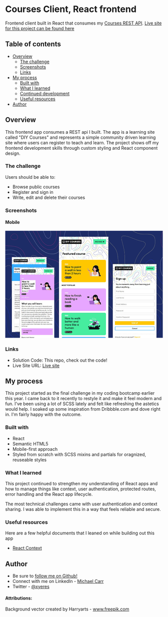 # Courses Client, React frontend  
Frontend client built in React that consumes my [Courses REST API](https://github.com/xyeres/courses-api). [Live site for this project can be found here](https://vigilant-shaw-5f37f3.netlify.app/)

## Table of contents

- [Overview](#overview)
  - [The challenge](#the-challenge)
  - [Screenshots](#screenshots)
  - [Links](#links)
- [My process](#my-process)
  - [Built with](#built-with)
  - [What I learned](#what-i-learned)
  - [Continued development](#continued-development)
  - [Useful resources](#useful-resources)
- [Author](#author)

## Overview
This frontend app consumes a REST api I built. The app is a learning site called "DIY Courses" and represents a simple community driven learning site where users can register to teach and learn.
The project shows off my frontend development skills through custom styling and React component design.
### The challenge

Users should be able to:

- Browse public courses
- Register and sign in
- Write, edit and delete their courses


### Screenshots
#### Mobile
![](./screenshot.jpg)
### Links

- Solution Code: This repo, check out the code!
- Live Site URL: [Live site](https://vigilant-shaw-5f37f3.netlify.app/)

## My process
This project started as the final challenge in my coding bootcamp earlier this year. I came back to it recently to restyle it and make it feel modern and fun. I've been using a lot of SCSS lately and felt like refreshing the astetics would help. I soaked up some inspiration from Dribbble.com and dove right in. I'm fairly happy with the outcome.


### Built with

- React
- Semantic HTML5
- Mobile-first approach
- Styled from scratch with SCSS mixins and partials for oragnized, reuseable styles

### What I learned
This project continued to strengthen my understanding of React apps and how to manage things like context, user authentication, protected routes, error handling and the React app lifecycle. 

The most technical challenges came with user authentication and context sharing. I was able to implement this in a way that feels reliable and secure.
### Useful resources
Here are a few helpful documents that I leaned on while building out this app
- [React Context](https://reactjs.org/docs/context.html)

## Author
- Be sure to [follow me on Github!](https://www.github.com/xyeres)
- Connect with me on LinkedIn - [Michael Carr](https://www.linkedin.com/in/mxcarr/)
- Twitter - [@xyeres](https://www.twitter.com/xyeres)

#### Attributions: 
Background vector created by Harryarts - www.freepik.com

